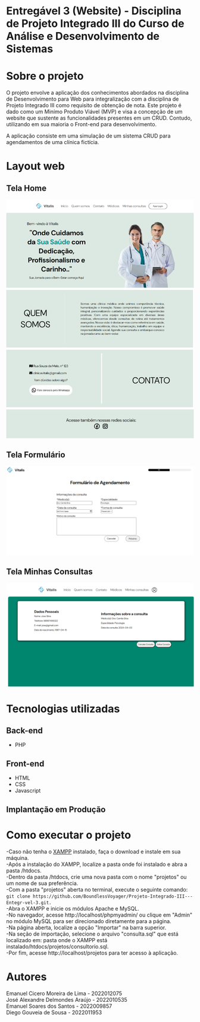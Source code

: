 # Entregável 3 (Website) - Disciplina de Projeto Integrado III do Curso de Análise e Desenvolvimento de Sistemas

# Sobre o projeto

O projeto envolve a aplicação dos conhecimentos abordados na disciplina de Desenvolvimento para Web para integralização com a disciplina de Projeto Integrado III como requisito de obtenção de nota. 
Este projeto é dado como um Minímo Produto Viável (MVP) e visa a concepção de um website que sustente as funcionalidades presentes em um CRUD. Contudo, utilizando em sua maioria o Front-end para desenvolvimento. 

A aplicação consiste em uma simulação de um sistema CRUD para agendamentos de uma clínica fictícia.

# Layout web
## Tela Home
![Tela home](img/home.png)
## Tela Formulário
![Tela Formulário](img/formulatio_de_agendamento.png)
## Tela Minhas Consultas
![Tela Minhas Consultas](img/minhas_consultas.png)

# Tecnologias utilizadas
## Back-end
- PHP
## Front-end
- HTML
- CSS
- Javascript

## Implantação em Produção

# Como executar o projeto
-Caso não tenha o [XAMPP](https://www.apachefriends.org/pt_br/index.html) instalado, faça o download e instale em sua máquina.\
-Após a instalação do XAMPP, localize a pasta onde foi instalado e abra a pasta /htdocs.\
-Dentro da pasta /htdocs, crie uma nova pasta com o nome "projetos" ou um nome de sua preferência.\
-Com a pasta "projetos" aberta no terminal, execute o seguinte comando: ``git clone https://github.com/BoundlessVoyager/Projeto-Integrado-III---Entegr-vel-3.git.``\
-Abra o XAMPP e inicie os módulos Apache e MySQL.\
-No navegador, acesse http://localhost/phpmyadmin/ ou clique em "Admin" no módulo MySQL para ser direcionado diretamente para a página.\
-Na página aberta, localize a opção "Importar" na barra superior.\
-Na seção de importação, selecione o arquivo "consulta.sql" que está localizado em: pasta onde o XAMPP está instalado/htdocs/projetos/consultorio.sql.\
-Por fim, acesse http://localhost/projetos para ter acesso à aplicação.


# Autores
Emanuel Cicero Moreira de Lima - 2022012075 \
José Alexandre Delmondes Araújo - 2022010535 \
Emanuel Soares dos Santos - 2022009857 \
Diego Gouveia de Sousa - 2022011953
